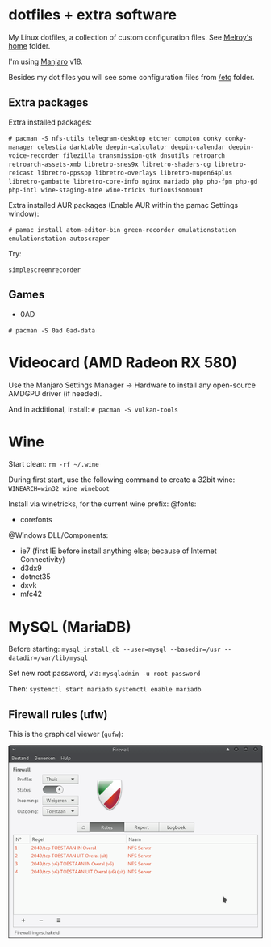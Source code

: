 # dotfiles + extra software

My Linux dotfiles, a collection of custom configuration files. See [Melroy's home](home/melroy) folder.

I'm using [Manjaro](https://manjaro.org/get-manjaro/) v18.

Besides my dot files you will see some configuration files from [/etc](etc) folder.

## Extra packages

Extra installed packages:

`# pacman -S nfs-utils telegram-desktop etcher compton conky conky-manager celestia darktable deepin-calculator deepin-calendar deepin-voice-recorder filezilla transmission-gtk dnsutils retroarch retroarch-assets-xmb libretro-snes9x libretro-shaders-cg libretro-reicast libretro-ppsspp libretro-overlays libretro-mupen64plus libretro-gambatte libretro-core-info nginx mariadb php php-fpm php-gd php-intl wine-staging-nine wine-tricks furiousisomount`

Extra installed AUR packages (Enable AUR within the pamac Settings window):

`# pamac install atom-editor-bin green-recorder emulationstation emulationstation-autoscraper`

Try:

`simplescreenrecorder`

## Games

* 0AD

`# pacman -S 0ad 0ad-data`

# Videocard (AMD Radeon RX 580)

Use the Manjaro Settings Manager -> Hardware to install any open-source AMDGPU driver (if needed).

And in additional, install:
`# pacman -S vulkan-tools`

# Wine
Start clean:
`rm -rf ~/.wine`

During first start, use the following command to create a 32bit wine:
`WINEARCH=win32 wine wineboot`

Install via winetricks, for the current wine prefix:
@fonts:
* corefonts

@Windows DLL/Components:
* ie7 (first IE before install anything else; because of Internet Connectivity)
* d3dx9
* dotnet35
* dxvk
* mfc42

# MySQL (MariaDB)
Before starting:
`mysql_install_db --user=mysql --basedir=/usr --datadir=/var/lib/mysql`

Set new root password, via:
`mysqladmin -u root password`

Then:
`systemctl start mariadb`
`systemctl enable mariadb`

## Firewall rules (ufw)

This is the graphical viewer (`gufw`):

![Firewall rules](firewall_rules.png)